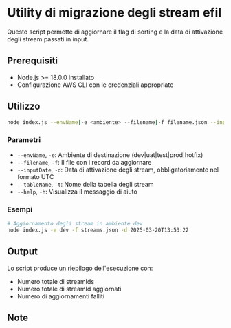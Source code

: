 # Utility di migrazione degli stream efil

Questo script permette di aggiornare il flag di sorting e la data di attivazione degli stream passati in input.

## Prerequisiti

- Node.js >= 18.0.0 installato
- Configurazione AWS CLI con le credenziali appropriate

## Utilizzo

```bash
node index.js --envName|-e <ambiente> --filename|-f filename.json --inputDate|-d <data> --tableName|-t <streamTable> --help|-h
```

### Parametri

- `--envName`, `-e`: Ambiente di destinazione (dev|uat|test|prod|hotfix)
- `--filename`, `-f`: Il file con i record da aggiornare
- `--inputDate`, `-d`: Data di attivazione degli stream, obbligatoriamente nel formato UTC
- `--tableName`, `-t`:      Nome della tabella degli stream
- `--help`, `-h`: Visualizza il messaggio di aiuto

### Esempi

```bash
# Aggiornamento degli stream in ambiente dev
node index.js -e dev -f streams.json -d 2025-03-20T13:53:22
```

## Output

Lo script produce un riepilogo dell'esecuzione con:
- Numero totale di streamIds
- Numero totale di streamId aggiornati
- Numero di aggiornamenti falliti

## Note